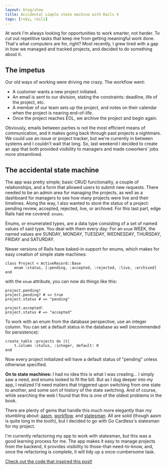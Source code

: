 ```yaml
---
layout: blog/show
title: Accidental simple state machine with Rails 4
tags: [ruby, rails]
---
```

At work I'm always looking for opportunities to work smarter, not harder. To cut out repetitive tasks that keep me from getting meaningful work done. That's what computers are for, right? Most recently, I grew tired with a gap in how we managed and tracked projects, and decided to do something about it.

## The impetus

Our old ways of working were driving me crazy. The workflow went:

* A customer wants a new project initiated.
* An email is sent to our division, stating the constraints: deadline, life of the project, etc.
* A member of our team sets up the project, and notes on their calendar when the project is nearing end-of-life.
* Once the project reaches EOL, we archive the project and begin again.

Obviously, emails between parties is not the most efficient means of communication, and it makes going back through past projects a nightmare. We could use an issue or project tracker, but we're currently in between systems and I couldn't wait that long. So, last weekend I decided to create an app that both provided visibility to managers and made coworkers' jobs more streamlined.

## The accidental state machine

The app was pretty simple; basic CRUD functionality, a couple of relationships, and a form that allowed users to submit new requests. There needed to be an admin area for managing the projects, as well as a dashboard for managers to see how many projects were live and their timelines. Along the way, I also wanted to store the status of a project: pending review, accepted, rejected, live, or archived. For this last part, edge Rails had me covered: `enums`.

Enums, or enumerated types, are a data type consisting of a set of named values of said type. You deal with them every day: For an `enum` WEEK, the named values are SUNDAY, MONDAY, TUESDAY, WEDNESDAY, THURSDAY, FRIDAY and SATURDAY.

Newer versions of Rails have baked-in support for enums, which makes for easy creation of simple state machines:

~~~
class Project < ActiveRecord::Base
	enum :status, [:pending, :accepted, :rejected, :live, :archived]
end
~~~

with the `enum` attribute, you can now do things like this:

~~~
project.pending!
project.pending? # => true
project.status # => "pending"

project.accepted!
project.status # => "accepted"
~~~

To work with an enum from the database perspective, use an integer column. You can set a default status in the database as well (recommended for persistence):

~~~
create_table :projects do |t|
	t.column :status, :integer, default: 0
end
~~~

Now every project initialized will have a default status of "pending" unless otherwise specified.

**On to state machines:** I had no idea this is what I was creating... I simply saw a need, and enums looked to fit the bill. But as I dug deeper into my app, I realized I'd need mailers that triggered upon switching from one state to another, and some sort of history of the state switching. And of course, while searching the web I found that this is one of the oldest problems in the book.

There are plenty of gems that handle this much more elegantly than my stumbling about: [aasm](https://github.com/aasm/aasm), [workflow](https://github.com/geekq/workflow), and [statesman](https://github.com/gocardless/statesman). All are solid (though aasm is quite long in the tooth), but I decided to go with Go Cardless's statesman for my project.

I'm currently refactoring my app to work with statesman, but this was a good learning process for me. The app makes it easy to manage projects from the backend, it provides visibility to those-that-need-to-know, and, once the refactoring is complete, it will tidy up a once-cumbersome task.

[Check out the code that inspired this post!](https://github.com/dstrunk/tombstone)
